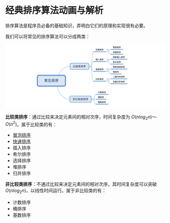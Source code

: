 # 经典排序算法动画与解析

排序算法是程序员必备的基础知识，弄明白它们的原理和实现很有必要。

我们可以将常见的排序算法可以分成两类：

![](sort-category.png)

**比较类排序**：通过比较来决定元素间的相对次序，时间复杂度为 $O(nlog_2n)～O(n^2)$。属于比较类的有：

- [冒泡排序](BubbleSort)
- [快速排序](QuickSort)
- 插入排序
- 希尔排序
- 选择排序
- 堆排序
- 归并排序

**非比较类排序**：不通过比较来决定元素间的相对次序，其时间复杂度可以突破  $O(nlog_2n)$，以线性时间运行。属于非比较类的有：

- 计数排序
- 桶排序
- 基数排序